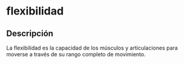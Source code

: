 # flexibilidad

## Descripción
La flexibilidad es la capacidad de los músculos y articulaciones para moverse a través de su rango completo de movimiento.